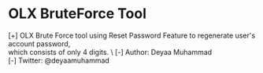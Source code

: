 
# OLX BruteForce Tool

[+] OLX Brute Force tool using Reset Password Feature to regenerate user's account password,\
	which consists of only 4 digits.
\\
[-] Author: Deyaa Muhammad\
[-] Twitter: @deyaamuhammad
